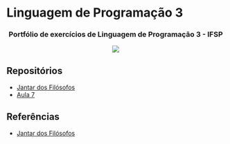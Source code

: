# Linguagem de Programação 3

<h3 align="center">
Portfólio de exercícios de Linguagem de Programação 3 - IFSP
</h3>

<p align="center">
  <img src="https://media1.giphy.com/media/l0NwI55hcEtEVXV4I/giphy.gif?cid=ecf05e470cryqudsv2a6b37baexh96r1whmgi6rvanqe0yi9&rid=giphy.gif&ct=g"/>
<p>
  
## Repositórios
* [Jantar dos Filósofos](https://github.com/LeonMarqs/lp3a5/tree/main/jantar-dos-filosofos)
* [Aula 7](https://github.com/LeonMarqs/lp3a5/tree/main/aula-7-prog-funcional)

## Referências
* [Jantar dos Filósofos](https://www.baeldung.com/java-dining-philoshophers)
